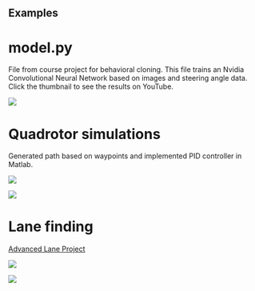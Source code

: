 ## Examples
# model.py
File from course project for behavioral cloning. This file trains an Nvidia Convolutional Neural Network based on images and steering angle data. Click the thumbnail to see the results on YouTube.

<a target="_blank" href="https://www.youtube.com/watch?v=Hu_69VU8fZk"><img src="https://img.youtube.com/vi/Hu_69VU8fZk/0.jpg"/></a>

# Quadrotor simulations
Generated path based on waypoints and implemented PID controller in Matlab.

<a target="_blank" href="https://www.youtube.com/watch?v=5O24MAzZ3M8"><img src="https://img.youtube.com/vi/5O24MAzZ3M8/0.jpg"/></a>

<a target="_blank" href="https://www.youtube.com/watch?v=6TDcITslJqs"><img src="https://img.youtube.com/vi/6TDcITslJqs/0.jpg"/></a>

# Lane finding 

<a href="https://github.com/chrisgrill/CarND-Advanced-Lane-Lines"> Advanced Lane Project</a>

<a target="_blank" href="https://www.youtube.com/watch?v=F2Rn60Y3RQc"><img src="https://img.youtube.com/vi/F2Rn60Y3RQc/0.jpg"/></a>

<a target="_blank" href="https://www.youtube.com/watch?v=LbkvjpcRCvk"><img src="https://img.youtube.com/vi/LbkvjpcRCvk/0.jpg"/></a>





